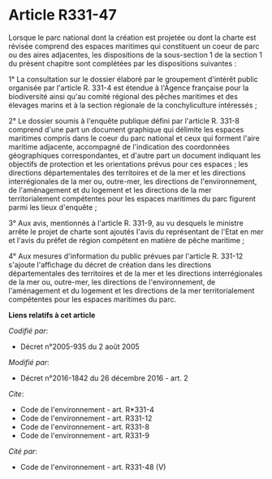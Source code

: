 # Article R331-47

Lorsque le parc national dont la création est projetée ou dont la charte est révisée comprend des espaces maritimes qui
constituent un coeur de parc ou des aires adjacentes, les dispositions de la sous-section 1 de la section 1 du présent
chapitre sont complétées par les dispositions suivantes : 

1° La consultation sur le dossier élaboré par le groupement d'intérêt public organisée par l'article R. 331-4 est étendue à
l'Agence française pour la biodiversité ainsi qu'au comité régional des pêches maritimes et des élevages marins et à la
section régionale de la conchyliculture intéressés ; 

2° Le dossier soumis à l'enquête publique défini par l'article R. 331-8 comprend d'une part un document graphique qui
délimite les espaces maritimes compris dans le coeur du parc national et ceux qui forment l'aire maritime adjacente,
accompagné de l'indication des coordonnées géographiques correspondantes, et d'autre part un document indiquant les objectifs
de protection et les orientations prévus pour ces espaces ; les directions départementales des territoires et de la mer et
les directions interrégionales de la mer ou, outre-mer, les directions de l'environnement, de l'aménagement et du logement et
les directions de la mer territorialement compétentes pour les espaces maritimes du parc figurent parmi les lieux
d'enquête ; 

3° Aux avis, mentionnés à l'article R. 331-9, au vu desquels le ministre arrête le projet de charte sont ajoutés l'avis du
représentant de l'Etat en mer et l'avis du préfet de région compétent en matière de pêche maritime ; 

4° Aux mesures d'information du public prévues par l'article R. 331-12 s'ajoute l'affichage du décret de création dans les
directions départementales des territoires et de la mer et les directions interrégionales de la mer ou, outre-mer, les
directions de l'environnement, de l'aménagement et du logement et les directions de la mer territorialement compétentes pour
les espaces maritimes du parc.

**Liens relatifs à cet article**

_Codifié par_:

  - Décret n°2005-935 du 2 août 2005

_Modifié par_:

  - Décret n°2016-1842 du 26 décembre 2016 - art. 2

_Cite_:

  - Code de l'environnement - art. R*331-4
  - Code de l'environnement - art. R331-12
  - Code de l'environnement - art. R331-8
  - Code de l'environnement - art. R331-9

_Cité par_:

  - Code de l'environnement - art. R331-48 (V)

